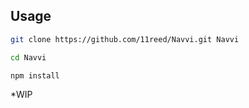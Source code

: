 ## Usage
```bash
git clone https://github.com/11reed/Navvi.git Navvi

cd Navvi

npm install
```

*WIP

